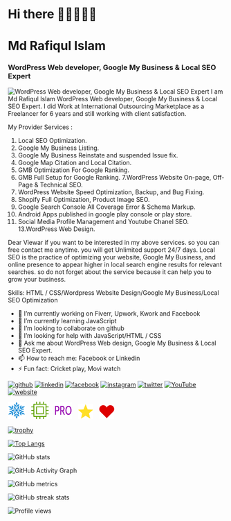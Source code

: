 # Hi there 👋👋👋👋👋
# Md Rafiqul Islam
###  WordPress Web developer, Google My Business & Local SEO Expert
![ WordPress Web developer, Google My Business & Local SEO Expert](https://scontent.fdac5-1.fna.fbcdn.net/v/t1.6435-9/36719742_2102992259942968_6024626230408511488_n.jpg?stp=dst-jpg_p960x960&_nc_cat=106&ccb=1-7&_nc_sid=e3f864&_nc_eui2=AeFL_TKxkktxNfKA_NwbU_GDgrrLyc1skkeCusvJzWySRzyDHxcAgUJCYQIf6erVWs4xXChr4XECzroE8w7kDUhg&_nc_ohc=7Idg0hevy1cAX_Kqlge&_nc_ht=scontent.fdac5-1.fna&oh=00_AfBc0wKg4UgW6sVBjKpsuMMfJbygQlvJoC8_9UVemyJCsg&oe=64480D79)
I am Md Rafiqul Islam WordPress Web developer, Google My Business & Local SEO Expert. I did Work at International Outsourcing Marketplace as a Freelancer for 6 years and still working with client satisfaction.

My Provider Services :

1. Local SEO Optimization.
2. Google My Business Listing.
3. Google My Business Reinstate and suspended Issue fix.
4. Google Map Citation and Local Citation.
5. GMB Optimization For Google Ranking.
6. GMB Full Setup for Google Ranking. 
7.WordPress Website On-page, Off-Page & Technical SEO.
8. WordPress Website Speed Optimization, Backup, and Bug Fixing.
9. Shopify Full Optimization, Product Image SEO.
10. Google Search Console All Coverage Error & Schema Markup.
11. Android Apps published in google play console or play store.
12. Social Media Profile Management and Youtube Chanel SEO.
13.WordPress Web Design.

Dear Viewar if you want to be interested in my above services. so you can free contact me anytime.  you will get Unlimited support 24/7 days.
Local SEO is the practice of optimizing your website, Google My Business, and online presence to appear higher in local search engine results for relevant searches. 
so do not forget about the service because it can help you to grow your business.



Skills: HTML / CSS/Wordpress Website Design/Google My Business/Local SEO Optimization

- 🔭 I’m currently working on Fiverr, Upwork, Kwork and Facebook 
- 🌱 I’m currently learning JavaScript 
- 👯 I’m looking to collaborate on github 
- 🤔 I’m looking for help with JavaScript/HTML / CSS 
- 💬 Ask me about WordPress Web design, Google My Business & Local SEO Expert. 
- 📫 How to reach me: Facebook or Linkedin 
- ⚡ Fun fact: Cricket play, Movi watch 


[<img src='https://cdn.jsdelivr.net/npm/simple-icons@3.0.1/icons/github.svg' alt='github' height='40'>](https://github.com/mdrafiqulislamrafiq)  [<img src='https://cdn.jsdelivr.net/npm/simple-icons@3.0.1/icons/linkedin.svg' alt='linkedin' height='40'>](https://www.linkedin.com/in/mdrafiqulislamu/)  [<img src='https://cdn.jsdelivr.net/npm/simple-icons@3.0.1/icons/facebook.svg' alt='facebook' height='40'>](https://www.facebook.com/mdrafiqulislamu/)  [<img src='https://cdn.jsdelivr.net/npm/simple-icons@3.0.1/icons/instagram.svg' alt='instagram' height='40'>](https://www.instagram.com/mdrafiqulislamu/)  [<img src='https://cdn.jsdelivr.net/npm/simple-icons@3.0.1/icons/twitter.svg' alt='twitter' height='40'>](https://twitter.com/mdrafiqulislamu/)  [<img src='https://cdn.jsdelivr.net/npm/simple-icons@3.0.1/icons/youtube.svg' alt='YouTube' height='40'>](https://www.youtube.com/@mdrafiqulislamu/)  [<img src='https://cdn.jsdelivr.net/npm/simple-icons@3.0.1/icons/icloud.svg' alt='website' height='40'>](shorturl.at/kqBS0)  

<a href='https://archiveprogram.github.com/'><img src='https://raw.githubusercontent.com/acervenky/animated-github-badges/master/assets/acbadge.gif' width='40' height='40'></a> <a href='https://docs.github.com/en/developers'><img src='https://raw.githubusercontent.com/acervenky/animated-github-badges/master/assets/devbadge.gif' width='40' height='40'></a> <a href='https://github.com/pricing'><img src='https://raw.githubusercontent.com/acervenky/animated-github-badges/master/assets/pro.gif' width='40' height='40'></a> <a href='https://stars.github.com/'><img src='https://raw.githubusercontent.com/acervenky/animated-github-badges/master/assets/starbadge.gif' width='35' height='35'></a> <a href='https://docs.github.com/en/github/supporting-the-open-source-community-with-github-sponsors'><img src='https://raw.githubusercontent.com/acervenky/animated-github-badges/master/assets/sponsorbadge.gif' width='35' height='35'></a> 

[![trophy](https://github-profile-trophy.vercel.app/?username=mdrafiqulislamrafiq)](https://github.com/ryo-ma/github-profile-trophy)

[![Top Langs](https://github-readme-stats.vercel.app/api/top-langs/?username=mdrafiqulislamrafiq)](https://github.com/anuraghazra/github-readme-stats)

![GitHub stats](https://github-readme-stats.vercel.app/api?username=mdrafiqulislamrafiq&show_icons=true)  

![GitHub Activity Graph](https://activity-graph.herokuapp.com/graph?username=mdrafiqulislamrafiq)  

![GitHub metrics](https://metrics.lecoq.io/mdrafiqulislamrafiq)  

![GitHub streak stats](https://streak-stats.demolab.com/?user=mdrafiqulislamrafiq)  

![Profile views](https://gpvc.arturio.dev/mdrafiqulislamrafiq)  
